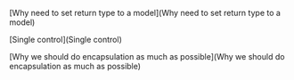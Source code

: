 [Why need to set return type to a model](Why need to set return type to a model)

[Single control](Single control)

[Why we should do encapsulation as much as possible](Why we should do encapsulation as much as possible)
